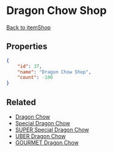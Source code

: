 # Dragon Chow Shop

<no description available>

[Back to itemShop](../item-shops.md)

## Properties

```json
{
    "id": 37,
    "name": "Dragon Chow Shop",
    "count": -100
}
```

## Related

- [Dragon Chow](../items/879-dragon-chow.md)
- [Special Dragon Chow](../items/880-special-dragon-chow.md)
- [SUPER Special Dragon Chow](../items/3456-super-special-dragon-chow.md)
- [UBER Dragon Chow](../items/15360-uber-dragon-chow.md)
- [GOURMET Dragon Chow](../items/15361-gourmet-dragon-chow.md)

